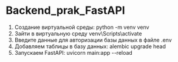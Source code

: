 # Backend_prak_FastAPI
1) Создание виртуальной среды: python -m venv venv
2) Зайти в виртуальную среду venv\Scripts\activate
3) Введите данные для авторизации базы данных в файле .env
4) Добавляем таблицы в базу данных: alembic upgrade head
5) Запускаем FastAPI: uvicorn main:app --reload
